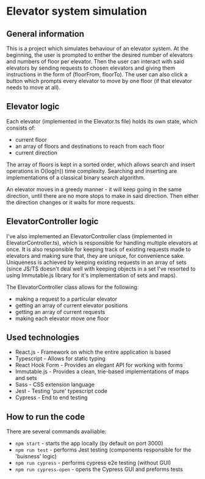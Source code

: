 # Elevator system simulation

## General information

This is a project which simulates behaviour of an elevator system. At the beginning, the user is prompted to enther the desired number of elevators and numbers of floor per elevator. Then the user can interact with said elevators by sending requests to chosen elevators and giving them instructions in the form of (floorFrom, floorTo). The user can also click a button which prompts every elevator to move by one floor (if that elevator needs to move at all).

## Elevator logic

Each elevator (implemented in the Elevator.ts file) holds its own state, which consists of:

-   current floor
-   an array of floors and destinations to reach from each floor
-   current direction

The array of floors is kept in a sorted order, which allows search and insert operations in O(log(n)) time complexity. Searching and inserting are implementations of a classical binary search algorithm.

An elevator moves in a greedy manner - it will keep going in the same direction, until there are no more stops to make in said direction. Then either the direction changes or it waits for more requests.

## ElevatorController logic

I've also implemented an ElevatorController class (implemented in ElevatorController.ts), which is responsible for handling multiple elevators at once. It is also responsible for keeping track of existing requests made to elevators and making sure that, they are unique, for convenience sake. Uniqueness is achieved by keeping existing requests in an array of sets (since JS/TS doesn't deal well with keeping objects in a set I've resorted to using Immutable.js library for it's implementation of sets and maps).

The ElevatorController class allows for the following:

-   making a request to a particular elevator
-   getting an array of current elevator positions
-   getting an array of current requests
-   making each elevator move one floor

## Used technologies

-   React.js - Framework on which the entire application is based
-   Typescript - Allows for static typing
-   React Hook Form - Provides an elegant API for working with forms
-   Immutable.js - Provides a clean, trie-based implementations of maps and sets
-   Sass - CSS extension language
-   Jest - Testing 'pure' typescript code
-   Cypress - End to end testing

## How to run the code

There are several commands availiable:

-   `npm start` - starts the app locally (by default on port 3000)
-   `npm run test` - performs Jest testing (components responsible for the 'buisness' logic)
-   `npm run cypress` - performs cypress e2e testing (without GUI)
-   `npm run cypress-open` - opens the Cypress GUI and preforms tests
